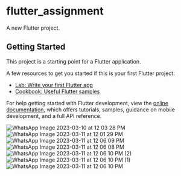 # flutter_assignment

A new Flutter project.

## Getting Started

This project is a starting point for a Flutter application.

A few resources to get you started if this is your first Flutter project:

- [Lab: Write your first Flutter app](https://docs.flutter.dev/get-started/codelab)
- [Cookbook: Useful Flutter samples](https://docs.flutter.dev/cookbook)

For help getting started with Flutter development, view the
[online documentation](https://docs.flutter.dev/), which offers tutorials,
samples, guidance on mobile development, and a full API reference.


![WhatsApp Image 2023-03-10 at 12 03 28 PM](https://user-images.githubusercontent.com/92782099/224471911-d9db74d4-93f0-411f-a26e-1c7da40a7615.jpeg)
![WhatsApp Image 2023-03-11 at 12 01 29 PM](https://user-images.githubusercontent.com/92782099/224471915-730fecd8-3db3-4db8-8f3b-8df1114111fa.jpeg)
![WhatsApp Image 2023-03-11 at 12 06 09 PM](https://user-images.githubusercontent.com/92782099/224471917-16bd4e58-8eb6-4a25-ad3e-faa15603da23.jpeg)
![WhatsApp Image 2023-03-11 at 12 06 08 PM](https://user-images.githubusercontent.com/92782099/224471918-1da7d991-df67-473c-b31c-ea6cce688f78.jpeg)
![WhatsApp Image 2023-03-11 at 12 06 10 PM (2)](https://user-images.githubusercontent.com/92782099/224471925-8fbcb45b-f4c3-47b8-9e38-1160c33f95ca.jpeg)
![WhatsApp Image 2023-03-11 at 12 06 10 PM (1)](https://user-images.githubusercontent.com/92782099/224471929-9afa750d-2e97-4d5f-93a5-8914bf66d2b1.jpeg)
![WhatsApp Image 2023-03-11 at 12 06 10 PM](https://user-images.githubusercontent.com/92782099/224471930-b23fe81a-d15e-4ce6-9d05-7e5d3848e6ea.jpeg)
